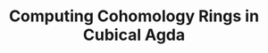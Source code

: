 ---
title: "Computing Cohomology Rings in Cubical Agda"
collection: misc
permalink: /misc/2023-00-CPP
excerpt: Distinguished paper award
date:
venue: 'Proceedings of CPP 2023'
paperurl: 'http://aljungstrom.github.io/files/cohomologyrings.pdf'
citation: 'Thomas Lamiaux, Axel Ljungström, Anders Mörtberg'
---